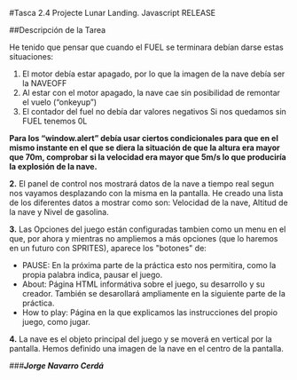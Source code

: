 #Tasca 2.4 Projecte Lunar Landing. Javascript RELEASE

##Descripción de la Tarea

He tenido que pensar que cuando el FUEL se terminara debían darse estas situaciones:

1. El motor debía estar apagado, por lo que la imagen de la nave debía ser la NAVEOFF
2. Al estar con el motor apagado, la nave cae sin posibilidad de remontar el vuelo (“onkeyup”)
3. El contador del fuel no debía dar valores negativos Si nos quedamos sin FUEL tenemos 0L
  
**Para los “window.alert” debía usar ciertos condicionales para que en el mismo instante en el que se diera la situación de que la altura era mayor que 70m, comprobar si la velocidad era mayor que 5m/s lo que produciría la explosión de la nave.**

**2.** El panel de control nos mostrará datos de la nave a tiempo real segun nos vayamos desplazando con la misma en la pantalla. He creado una lista de los diferentes datos a mostrar como son: Velocidad de la nave, Altitud de la nave y Nivel de gasolina.

**3.** Las Opciones del juego están configuradas tambien como un menu en el que, por ahora y mientras no ampliemos a más opciones (que lo haremos en un futuro con SPRITES), aparece los "botones" de:

   * PAUSE: En la próxima parte de la práctica esto nos permitira, como la propia palabra indica, pausar el juego.
   * About: Página HTML informátiva sobre el juego, su desarrollo y su creador. También se desarollará ampliamente en la siguiente parte de la práctica.
   * How to play: Página en la que explicamos las instrucciones del propio juego, como jugar.

**4.** La nave es el objeto principal del juego y se moverá en vertical por la pantalla. Hemos definido una imagen de la nave en el centro de la pantalla.




###_**Jorge Navarro Cerdá**_

